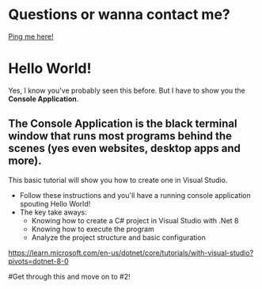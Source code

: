 # Questions or wanna contact me? 
<a href='https://github.com/justinprogdev/CSharpMentoring/discussions/1'>Ping me here!</a>
# Hello World!  
Yes, I know you've probably seen this before. But I have to show you the **Console Application**.  

## The Console Application is the black terminal window that runs most programs behind the scenes (yes even websites, desktop apps and more).   
This basic tutorial will show you how to create one in Visual Studio. 
- Follow these instructions and you'll have a running console application spouting Hello World!
- The key take aways:
  - Knowing how to create a C# project in Visual Studio with .Net 8
  - Knowing how to execute the program
  - Analyze the project structure and basic configuration

https://learn.microsoft.com/en-us/dotnet/core/tutorials/with-visual-studio?pivots=dotnet-8-0

#Get through this and move on to #2! 
